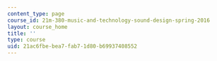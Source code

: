 ```yaml
---
content_type: page
course_id: 21m-380-music-and-technology-sound-design-spring-2016
layout: course_home
title: ''
type: course
uid: 21ac6fbe-bea7-fab7-1d80-b69937408552
---
```

